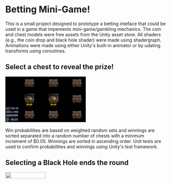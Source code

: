 # Betting Mini-Game!
This is a small project designed to prototype a betting inteface that could be used in a game that impements mini-game/gambling mechanics. The coin and chest models were free assets from the Unity asset store. All shaders (e.g., the coin drop and black hole shader) were made using shadergraph. Animations were made using either Unity's built-in animator or by udating transforms using coroutines. 



##  Select a chest to reveal the prize!

<img src="./gifs/select.gif" width=50% height=5% />

Win probabilities are based on weighted random sets and winnings are sorted separated into a random number of chests with a minimum increment of $0.05. Winnings are sorted in ascending order. Unit tests are used to confirm probabilities and winnings using Unity's test framework.

## Selecting a Black Hole ends the round

<img src="./gifs/blackhole.gif" width=50% height=5% />

